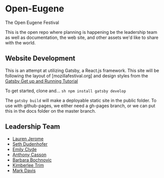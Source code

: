 # Open-Eugene
The Open Eugene Festival

This is the open repo where planning is happening be the leadership team as well as documentation, the web site, and other assets we'd like to share with the world.

## Website Development
This is an attempt at utilizing Gatsby, a React.js framework. 
This site will be following the layout of [mozillafestival.org]
and design styles from the [Gatsby Get up and Running Tutorial](https://www.gatsbyjs.org/tutorial)

To get started, clone and...
    ```sh
    npm install
    gatsby develop
    ```

The `gatsby build` will make a deployable static site in the public folder. To use with github-pages, we either need a gh-pages branch, or we can put this in the docs folder on the master branch.

## Leadership Team ##

- [Lauren Jerome](https://github.com/laurenjerome)
- [Seth Dudenhofer](https://github.com/sdudenhofer)
- [Emily Clyde](https://github.com/emilyclyde)
- [Anthony Casson](https://github.com/ascasson)
- [Barbara Bochnovic](https://github.com/cascadiaB)
- [Kimberlee Trim](https://github.com/cannonkim)
- [Mark Davis](https://github.com/nohorse)

